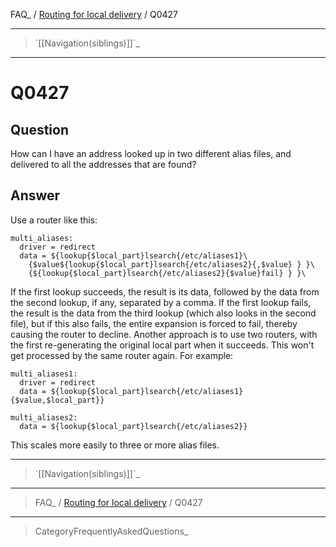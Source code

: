 FAQ\_ / [Routing for local delivery](FAQ/Routing_for_local_delivery) /
Q0427

* * * * *

> \`[[Navigation(siblings)]]\`\_

* * * * *

Q0427
=====

Question
--------

How can I have an address looked up in two different alias files, and
delivered to all the addresses that are found?

Answer
------

Use a router like this:

    multi_aliases:
      driver = redirect
      data = ${lookup{$local_part}lsearch{/etc/aliases1}\
        {$value${lookup{$local_part}lsearch{/etc/aliases2}{,$value} } }\
        {${lookup{$local_part}lsearch{/etc/aliases2}{$value}fail} } }\

If the first lookup succeeds, the result is its data, followed by the
data from the second lookup, if any, separated by a comma. If the first
lookup fails, the result is the data from the third lookup (which also
looks in the second file), but if this also fails, the entire expansion
is forced to fail, thereby causing the router to decline. Another
approach is to use two routers, with the first re-generating the
original local part when it succeeds. This won't get processed by the
same router again. For example:

    multi_aliases1:
      driver = redirect
      data = ${lookup{$local_part}lsearch{/etc/aliases1}{$value,$local_part}}

    multi_aliases2:
      data = ${lookup{$local_part}lsearch{/etc/aliases2}}

This scales more easily to three or more alias files.

* * * * *

> \`[[Navigation(siblings)]]\`\_

* * * * *

> FAQ\_ / [Routing for local delivery](FAQ/Routing_for_local_delivery) /
> Q0427

* * * * *

> CategoryFrequentlyAskedQuestions\_
